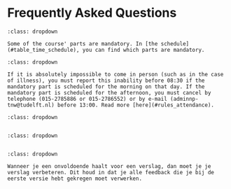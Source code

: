 # Frequently Asked Questions


```{admonition}  Is attendance mandatory?
:class: dropdown

Some of the course' parts are mandatory. In [the schedule](#table_time_schedule), you can find which parts are mandatory.
```

```{admonition}  I am not able to attend, e.g., illness..
:class: dropdown

If it is absolutely impossible to come in person (such as in the case of illness), you must report this inability before 08:30 if the mandatory part is scheduled for the morning on that day. If the mandatory part is scheduled for the afternoon, you must cancel by telephone (015-2785886 or 015-2786552) or by e-mail (adminnp-tnw@tudelft.nl) before 13:00. Read more [here](#rules_attendance).

```



```{admonition}  I do not agree with my report grade?
:class: dropdown


```

```{admonition}  Is attendance mandatory?
:class: dropdown


```



```{admonition}  Ik heb een onvoldoende gehaald wat nu?
:class: dropdown

Wanneer je een onvoldoende haalt voor een verslag, dan moet je je verslag verbeteren. Dit houd in dat je alle feedback die je bij de eerste versie hebt gekregen moet verwerken.
```

```{admonition} Rooster
```



